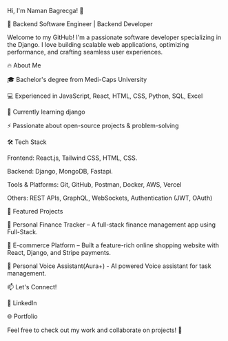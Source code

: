 Hi, I'm Naman Bagrecga! 👋

🚀 Backend Software Engineer | Backend Developer

Welcome to my GitHub! I'm a passionate software developer specializing in the Django. I love building scalable web applications, optimizing performance, and crafting seamless user experiences.

🔥 About Me

🎓 Bachelor's degree from Medi-Caps University

💻 Experienced in JavaScript, React, HTML, CSS, Python, SQL, Excel

🌱 Currently learning django

⚡ Passionate about open-source projects & problem-solving

🛠️ Tech Stack

Frontend: React.js, Tailwind CSS, HTML, CSS.

Backend: Django, MongoDB, Fastapi. 

Tools & Platforms: Git, GitHub, Postman, Docker, AWS, Vercel

Others: REST APIs, GraphQL, WebSockets, Authentication (JWT, OAuth)

📌 Featured Projects

🔹 Personal Finance Tracker – A full-stack finance management app using Full-Stack.

🔹 E-commerce Platform – Built a feature-rich online shopping website with React, Django, and Stripe payments.

🔹 Personal Voice Assistant(Aura+) - AI powered Voice assistant for task management.

📫 Let's Connect!

💼 LinkedIn

🌐 Portfolio

Feel free to check out my work and collaborate on projects! 🚀
